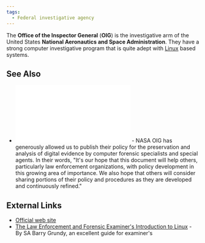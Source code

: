 ```yaml
---
tags:
  - Federal investigative agency 
---
```

The **Office of the Inspector General** (**OIG**) is the investigative
arm of the United States **National Aeronautics and Space
Administration**. They have a strong computer investigative program that
is quite adept with [Linux](linux.md) based systems.

## See Also

- ![Image:1 Policy Approach to Digital Evid Acq &
  Analysis.pdf](1_Policy_Approach_to_Digital_Evid_Acq_&_Analysis.pdf "Image:1 Policy Approach to Digital Evid Acq & Analysis.pdf") -
  NASA OIG has generously allowed us to publish their policy for the
  preservation and analysis of digital evidence by computer forensic
  specialists and special agents. In their words, "It's our hope that
  this document will help others, particularly law enforcement
  organizations, with policy development in this growing area of
  importance. We also hope that others will consider sharing portions of
  their policy and procedures as they are developed and continuously
  refined."

## External Links

- [Official web site](http://oig.nasa.gov/)
- [The Law Enforcement and Forensic Examiner's Introduction to
  Linux](http://www.linuxleo.com/) - By SA Barry Grundy, an excellent
  guide for examiner's